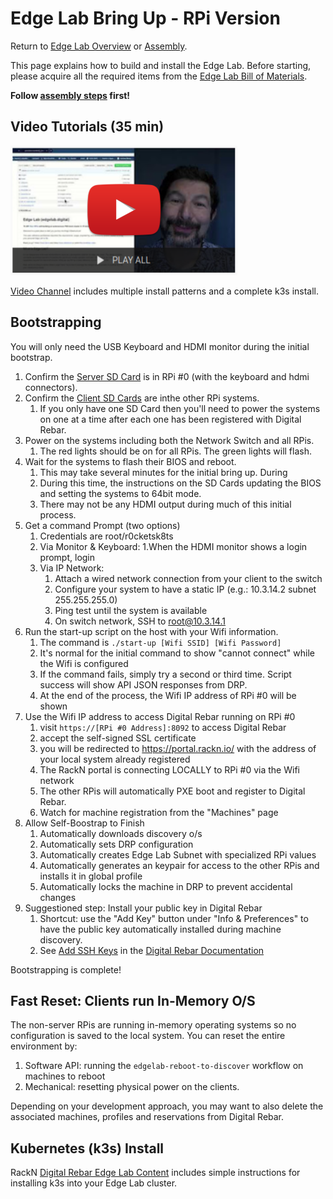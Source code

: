 
Edge Lab Bring Up - RPi Version
==================

Return to [Edge Lab Overview](README.md) or [Assembly](assembly.md).

This page explains how to build and install the Edge Lab.  Before starting, please acquire all the required items from the [Edge Lab Bill of Materials](bill_of_materials.md).

**Follow [assembly steps](assembly.md) first!**

Video Tutorials (35 min)
-----

[![Video Tutorial](images/edgelab-videos.png)](https://youtu.be/Zb6_HRZxsIo)

[Video Channel](https://youtu.be/Zb6_HRZxsIo) includes multiple install patterns and a complete k3s install.

Bootstrapping
-----------------
You will only need the USB Keyboard and HDMI monitor during the initial bootstrap.

1. Confirm the [Server SD Card](https://s3-us-west-2.amazonaws.com/get.rebar.digital/edge-lab/rpi-server-v1.2.0.img.xz) is in RPi #0 (with the keyboard and hdmi connectors).
2. Confirm the [Client SD Cards](https://s3-us-west-2.amazonaws.com/get.rebar.digital/edge-lab/rpi-client-v1.0.0.img.xz) are inthe other RPi systems.
   1. If you only have one SD Card then you'll need to power the systems on one at a time after each one has been registered with Digital Rebar.
1. Power on the systems including both the Network Switch and all RPis.
   1.  The red lights should be on for all RPis.  The green lights will flash.
1. Wait for the systems to flash their BIOS and reboot.
   1. This may take several minutes for the initial bring up.  During
   2. During this time, the instructions on the SD Cards updating the BIOS and setting the systems to 64bit mode.
   3. There may not be any HDMI output during much of this initial process.
1. Get a command Prompt (two options)
     1. Credentials are root/r0cketsk8ts
     1. Via Monitor & Keyboard:
        1.When the HDMI monitor shows a login prompt, login
     1. Via IP Network:
        1. Attach a wired network connection from your client to the switch
        1. Configure your system to have a static IP (e.g.: 10.3.14.2 subnet 255.255.255.0)
        1. Ping test until the system is available
        1. On switch network, SSH to root@10.3.14.1
1. Run the start-up script on the host with your Wifi information.
   1. The command is `./start-up [Wifi SSID] [Wifi Password]`
   1. It's normal for the initial command to show "cannot connect" while the Wifi is configured
   1. If the command fails, simply try a second or third time.  Script success will show API JSON responses from DRP.
   1. At the end of the process, the Wifi IP address of RPi #0 will be shown
1. Use the Wifi IP address to access Digital Rebar running on RPi #0
   1. visit `https://[RPi #0 Address]:8092` to access Digital Rebar
   1. accept the self-signed SSL certificate
   1. you will be redirected to https://portal.rackn.io/ with the address of your local system already registered
   1. The RackN portal is connecting LOCALLY to RPi #0 via the Wifi network
   1. The other RPis will automatically PXE boot and register to Digital Rebar.
   1. Watch for machine registration from the "Machines" page
1. Allow Self-Boostrap to Finish
   1. Automatically downloads discovery o/s
   1. Automatically sets DRP configuration
   1. Automatically creates Edge Lab Subnet with specialized RPi values
   1. Automatically generates an keypair for access to the other RPis and installs it in global profile
   1. Automatically locks the machine in DRP to prevent accidental changes
1. Suggestioned step: Install your public key in Digital Rebar
      1. Shortcut: use the "Add Key" button under "Info & Preferences" to have the public key automatically installed during machine discovery.
      2. See [Add SSH Keys](https://provision.readthedocs.io/en/latest/doc/faq-troubleshooting.html#add-ssh-keys-to-authorized-keys) in the [Digital Rebar Documentation](https://provision.readthedocs.io)

Bootstrapping is complete!

Fast Reset: Clients run In-Memory O/S
-------------------------

The non-server RPis are running in-memory operating systems so no configuration is saved to the local system.  You can reset the entire environment by:
1. Software API: running the `edgelab-reboot-to-discover` workflow on machines to reboot
1. Mechanical: resetting physical power on the clients.

Depending on your development approach, you may want to also delete the associated machines, profiles and reservations from Digital Rebar.

Kubernetes (k3s) Install
-------------------

RackN [Digital Rebar Edge Lab Content]( https://provision.readthedocs.io/en/latest/doc/content-packages/edge-lab.html) includes simple instructions for installing k3s into your Edge Lab cluster.

